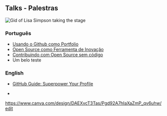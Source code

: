 ## Talks - Palestras
![Gid of Lisa Simpson taking the stage](https://media.giphy.com/media/l2JefGqfAL1MuSEPm/giphy.gif)
### Português
- [Usando o Github como Portfolio](https://github.com/pachicodes/talks/blob/main/palestras/github-portfolio.md)
- [Open Source como Ferramenta de Inovação](https://github.com/pachicodes/talks/blob/main/palestras/oss-como-ferramenta.md)
- [Contribuindo com Open Source sem código](https://github.com/pachicodes/talks/blob/main/palestras/contribuindo-com-oss-nocode.md)
- Um belo teste

### English
- [GitHub Guide: Superpower Your Profile](https://github.com/pachicodes/talks/blob/main/talks/github-profile.md)

- 


https://www.canva.com/design/DAEXvcT3Tas/Pgd92A7hIaXaZmP_qv6uhw/edit
